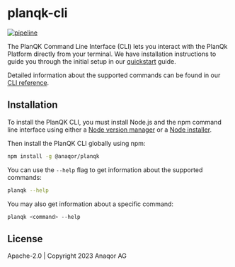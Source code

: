 planqk-cli
==========

[![pipeline](https://github.com/PlanQK/planqk-cli/actions/workflows/pipeline.yml/badge.svg)](https://github.com/PlanQK/planqk-cli/actions/workflows/pipeline.yml)

The PlanQK Command Line Interface (CLI) lets you interact with the PlanQk Platform directly from your terminal.
We have installation instructions to guide you through the initial setup in our
[quickstart](https://docs.platform.planqk.de/getting-started/quickstart.html) guide.

Detailed information about the supported commands can be found in our
[CLI reference](https://docs.platform.planqk.de/getting-started/cli-reference.html).

## Installation

To install the PlanQK CLI, you must install Node.js and the npm command line interface using either a
[Node version manager](https://github.com/nvm-sh/nvm) or a [Node installer](https://nodejs.org/en/download).

Then install the PlanQK CLI globally using npm:

```bash
npm install -g @anaqor/planqk
```

You can use the `--help` flag to get information about the supported commands:

``` bash
planqk --help
```

You may also get information about a specific command:

``` bash
planqk <command> --help
```

## License

Apache-2.0 | Copyright 2023 Anaqor AG
